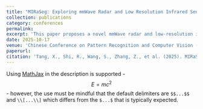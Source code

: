 ```yaml
---
title: "MIRaSeg: Exploring mmWave Radar and Low Resolution Infrared Sensor Fusion for Robust Human Semantic Segmentation"
collection: publications
category: conferences
permalink: 
excerpt: 'This paper proposes a novel mmWave radar and low-resolution infrared fusion system for human semantic segmentation, enhancing environmental robustness through multi-modal feature fusion.'
date: 2025-10-17
venue: 'Chinese Conference on Pattern Recognition and Computer Vision (PRCV) 2025'
paperurl: 
citation: 'Tang, X., Shi, R., Wang, S., Zhang, Z., et al. (2025). MIRaSeg: Exploring mmWave Radar and Low Resolution Infrared Sensor Fusion for Robust Human Semantic Segmentation. In Proceedings of the Chinese Conference on Pattern Recognition and Computer Vision (PRCV).'
---
```


Using [MathJax](https://www.mathjax.org/) in the description is supported - $$E=mc^2$$ - however, the use must be mindful that the default delimiters are `$$...$$` and `\\[...\\]` which differs from the `$...$` that is typically expected.
